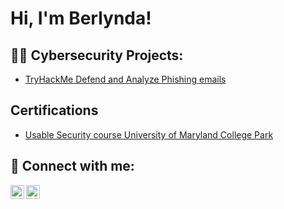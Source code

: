 <h1>Hi, I'm Berlynda! </h1>

<h2>👨‍💻 Cybersecurity Projects:</h2>

  - [TryHackMe Defend and Analyze Phishing emails](https://github.com/joshmadakor1/Algorithms-Practice)


<h2>Certifications</h2>

- [Usable Security course University of Maryland College Park](https://coursera.org/share/f0e3de3212eb208795805d8b9ba398b1)

<h2> 🤳 Connect with me:</h2>

[<img align="left" alt="BerlyndaWilson | Twitter" width="22px" src="https://cdn.jsdelivr.net/npm/simple-icons@v3/icons/twitter.svg" />][twitter]
[<img align="left" alt="BerlyndaWilson | LinkedIn" width="22px" src="https://cdn.jsdelivr.net/npm/simple-icons@v3/icons/linkedin.svg" />][linkedin]


[twitter]: https://twitter.com/cyberlyn85
[linkedin]: https://www.linkedin.com/in/berlynda-wilson/

<!--
**joshmadakor1/joshmadakor1** is a ✨ _special_ ✨ repository because its `README.md` (this file) appears on your GitHub profile.

Here are some ideas to get you started:

- 🔭 I’m currently working on ...
- 🌱 I’m currently learning ...
- 👯 I’m looking to collaborate on ...
- 🤔 I’m looking for help with ...
- 💬 Ask me about ...
- 📫 How to reach me: ...
- 😄 Pronouns: ...
- ⚡ Fun fact: ...
-->
